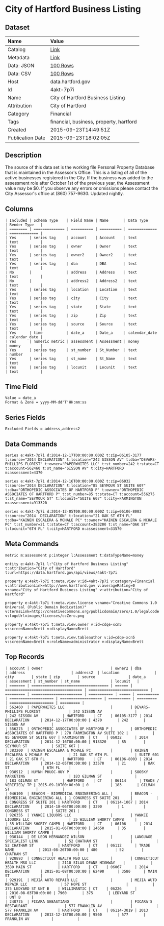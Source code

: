 # City of Hartford Business Listing

## Dataset

| Name | Value |
| :--- | :---- |
| Catalog | [Link](https://catalog.data.gov/dataset/city-of-hartford-business-listing) |
| Metadata | [Link](https://data.hartford.gov/api/views/4akt-7p7i) |
| Data: JSON | [100 Rows](https://data.hartford.gov/api/views/4akt-7p7i/rows.json?max_rows=100) |
| Data: CSV | [100 Rows](https://data.hartford.gov/api/views/4akt-7p7i/rows.csv?max_rows=100) |
| Host | data.hartford.gov |
| Id | 4akt-7p7i |
| Name | City of Hartford Business Listing |
| Attribution | City of Hartford |
| Category | Financial |
| Tags | financial, business, property, hartford |
| Created | 2015-09-23T14:49:51Z |
| Publication Date | 2015-09-23T18:02:05Z |

## Description

The source of this data set is the working file Personal Property Database that is maintained in the Assessor's Office.  This is a listing of all of the active businesses registered in the City. If the business was added to the assessment role after October 1st of the previous year, the Assessment value may be $0.  If you observe any errors or omissions please contact the City Assessor's office at (860) 757-9630. Updated nightly.

## Columns

```ls
| Included | Schema Type    | Field Name | Name       | Data Type     | Render Type   |
| ======== | ============== | ========== | ========== | ============= | ============= |
| Yes      | series tag     | account    | Account    | text          | text          |
| Yes      | series tag     | owner      | Owner      | text          | text          |
| Yes      | series tag     | owner2     | Owner2     | text          | text          |
| Yes      | series tag     | dba        | DBA        | text          | text          |
| No       |                | address    | Address    | text          | text          |
| No       |                | address2   | Address2   | text          | text          |
| Yes      | series tag     | location   | Location   | text          | text          |
| Yes      | series tag     | city       | City       | text          | text          |
| Yes      | series tag     | state      | State      | text          | text          |
| Yes      | series tag     | zip        | Zip        | text          | text          |
| Yes      | series tag     | source     | Source     | text          | text          |
| Yes      | time           | date_a     | Date_a     | calendar_date | calendar_date |
| Yes      | numeric metric | assessment | Assessment | money         | money         |
| Yes      | series tag     | st_number  | St_Number  | text          | number        |
| Yes      | series tag     | st_name    | St_Name    | text          | text          |
| Yes      | series tag     | locunit    | Locunit    | text          | text          |
```

## Time Field

```ls
Value = date_a
Format & Zone = yyyy-MM-dd'T'HH:mm:ss
```

## Series Fields

```ls
Excluded Fields = address,address2
```

## Data Commands

```ls
series e:4akt-7p7i d:2014-12-17T00:00:00.000Z t:zip=06105-3177 t:source="2014 DECLARATION" t:location="242 SISSON AV" t:dba="DEVARS-PHILLIPS FLORIST" t:owner="PAPERWHITES LLC" t:st_number=242 t:state=CT t:account=562460 t:st_name="SISSON AV" t:city=HARTFORD m:assessment=4370

series e:4akt-7p7i d:2014-12-16T00:00:00.000Z t:zip=06032 t:source="2014 DECLARATION" t:location="85 SEYMOUR ST SUITE 607" t:dba="ORTHOPEDIC ASSOCIATES OF HARTFORD P" t:owner="ORTHOPEDIC ASSOCIATES OF HARTFORD P" t:st_number=85 t:state=CT t:account=556275 t:st_name="SEYMOUR ST" t:locunit="SUITE 607" t:city=FARMINGTON m:assessment=913320

series e:4akt-7p7i d:2014-12-05T00:00:00.000Z t:zip=06106-8003 t:source="2014  DECLARATION" t:location="21 OAK ST 6TH FL" t:dba="KAINEN ESCALERA & MCHALE PC" t:owner="KAINEN ESCALERA & MCHALE PC" t:st_number=21 t:state=CT t:account=383200 t:st_name="OAK ST" t:locunit="6TH FL" t:city=HARTFORD m:assessment=33570
```

## Meta Commands

```ls
metric m:assessment p:integer l:Assessment t:dataTypeName=money

entity e:4akt-7p7i l:"City of Hartford Business Listing" t:attribution="City of Hartford" t:url=https://data.hartford.gov/api/views/4akt-7p7i

property e:4akt-7p7i t:meta.view v:id=4akt-7p7i v:category=Financial v:attributionLink=http://www.hartford.gov v:averageRating=0 v:name="City of Hartford Business Listing" v:attribution="City of Hartford"

property e:4akt-7p7i t:meta.view.license v:name="Creative Commons 1.0 Universal (Public Domain Dedication)" v:termsLink=http://creativecommons.org/publicdomain/zero/1.0/legalcode v:logoUrl=images/licenses/ccZero.png

property e:4akt-7p7i t:meta.view.owner v:id=cdqe-xcn5 v:screenName=Brett v:displayName=Brett

property e:4akt-7p7i t:meta.view.tableauthor v:id=cdqe-xcn5 v:screenName=Brett v:roleName=administrator v:displayName=Brett
```

## Top Records

```ls
| account | owner                               | owner2 | dba                                 | address                     | address2  | location                | city        | state | zip        | source               | date_a              | assessment | st_number | st_name              | locunit   | 
| ======= | =================================== | ====== | =================================== | =========================== | ========= | ======================= | =========== | ===== | ========== | ==================== | =================== | ========== | ========= | ==================== | ========= | 
| 562460  | PAPERWHITES LLC                     |        | DEVARS-PHILLIPS FLORIST             | 242 SISSON AV               |           | 242 SISSON AV           | HARTFORD    | CT    | 06105-3177 | 2014 DECLARATION     | 2014-12-17T00:00:00 | 4370       | 242       | SISSON AV            |           | 
| 556275  | ORTHOPEDIC ASSOCIATES OF HARTFORD P |        | ORTHOPEDIC ASSOCIATES OF HARTFORD P | 270 FARMINGTON AV SUITE 102 |           | 85 SEYMOUR ST SUITE 607 | FARMINGTON  | CT    | 06032      | 2014 DECLARATION     | 2014-12-16T00:00:00 | 913320     | 85        | SEYMOUR ST           | SUITE 607 | 
| 383200  | KAINEN ESCALERA & MCHALE PC         |        | KAINEN ESCALERA & MCHALE PC         | 21 OAK ST 6TH FL            | SUITE 601 | 21 OAK ST 6TH FL        | HARTFORD    | CT    | 06106-8003 | 2014 DECLARATION     | 2014-12-05T00:00:00 | 33570      | 21        | OAK ST               | 6TH FL    | 
| 930912  | HUYNH PHUOC-HUY P                   |        | SOOSKY MARKETING                    | 183 GILMAN ST               |           | 183 GILMAN ST           | HARTFORD    | CT    | 06114      | TRADE / VERIFIED/ TP | 2015-09-10T00:00:00 | 0          | 183       | GILMAN ST            |           | 
| 046100  | BEACON - BIOMEDICAL ENGINEERING ALL |        | BEACON - BIOMEDICAL ENGINEERING ALL | 1 CONGRESS ST SUITE 201     |           | 1 CONGRESS ST SUITE 201 | HARTFORD    | CT    | 06114-1067 | 2014 DECLARATION     | 2014-10-06T00:00:00 | 3390       | 1         | CONGRESS ST          | SUITE 201 | 
| 926355  | YANKEE LIQUORS LLC                  |        | YANKEE LIQUORS LLC                  | 35 WILLIAM SHORTY CAMPB     |           | 35 WILLIAM SHORTY CAMPB | HARTFORD    | CT    | 06106      | 2014 DECLARATION     | 2015-01-06T00:00:00 | 14650      | 35        | WILLIAM SHORTY CAMPB |           | 
| 930144  | DE LEON HERNANDEZ WILSON            |        | LANGUAGE SPECIALIST LINK            | 52 CHATHAM ST               |           | 52 CHATHAM ST           | HARTFORD    | CT    | 06112      | TRADE NAME           | 2013-08-26T00:00:00 | 480        | 52        | CHATHAM ST           |           | 
| 928893  | CONNECTICUT HEALTH MSO LLC          |        | CONNECTICUT HEALTH MSO LLC          | 2110 SILAS DEANE HIGHWAY    |           | 3580 MAIN ST            | HARTFORD    | CT    | 06067      | 2014 DECLARATION     | 2015-01-08T00:00:00 | 62490      | 3580      | MAIN ST              |           | 
| 929191  | MEJIA AUTO REPAIR LLC               |        | MEJIA AUTO REPAIR LLC               | 57 HOPE ST                  |           | 375 LEDYARD ST UNT B    | WILLIMANTIC | CT    | 06226      |                      | 2010-08-03T00:00:00 | 7960       | 375       | LEDYARD ST           | UNT B     | 
| 240775  | FICARA SEBASTIANO                   |        | FICARA'S RESTAURANT                 | 577 FRANKLIN AV             |           | 577 FRANKLIN AV         | HARTFORD    | CT    | 06114-3019 | 2013 DECLARATION     | 2013-12-18T00:00:00 | 9560       | 577       | FRANKLIN AV          |           | 
```